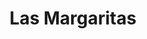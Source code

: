---
title: "Las Margaritas"
url: /ciudad-autonoma-de-buenos-aires/las-margaritas-avenida-cordoba-2/
shop: farmacia
---